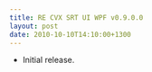 ```yaml
---
title: RE CVX SRT UI WPF v0.9.0.0
layout: post
date: 2010-10-10T14:10:00+1300
---
```

* Initial release.
